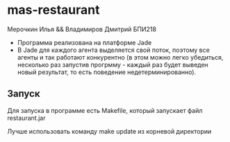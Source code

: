 # mas-restaurant
Мерочкин Илья && Владимиров Дмитрий БПИ218

- Программа реализована на платформе Jade
- В Jade для каждого агента выделяется свой поток, поэтому все агенты и так работают конкурентно (в этом можно легко убедиться, несколько раз запустив прогрмму - каждый раз будет выведен новый результат, то есть поведение недетерминированно).

## Запуск
Для запуска в программе есть Makefile, который запускает файл restaurant.jar

Лучше использовать команду make update из корневой директории
